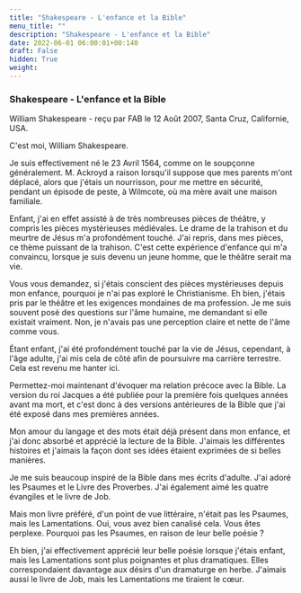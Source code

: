 ```yaml
---
title: "Shakespeare - L'enfance et la Bible"
menu_title: ""
description: "Shakespeare - L'enfance et la Bible"
date: 2022-06-01 06:00:01+00:140
draft: False
hidden: True
weight:
---
```

### Shakespeare - L'enfance et la Bible

William Shakespeare - reçu par FAB le 12 Août 2007, Santa Cruz, Californie, USA.

C'est moi, William Shakespeare.

Je suis effectivement né le 23 Avril 1564, comme on le soupçonne généralement. M. Ackroyd a raison lorsqu'il suppose que mes parents m'ont déplacé, alors que j'étais un nourrisson, pour me mettre en sécurité, pendant un épisode de peste, à Wilmcote, où ma mère avait une maison familiale.

Enfant, j'ai en effet assisté à de très nombreuses pièces de théâtre, y compris les pièces mystérieuses médiévales. Le drame de la trahison et du meurtre de Jésus m'a profondément touché. J'ai repris, dans mes pièces, ce thème puissant de la trahison. C'est cette expérience d'enfance qui m'a convaincu, lorsque je suis devenu un jeune homme, que le théâtre serait ma vie.

Vous vous demandez, si j'étais conscient des pièces mystérieuses depuis mon enfance, pourquoi je n'ai pas exploré le Christianisme. Eh bien, j'étais pris par le théâtre et les exigences mondaines de ma profession. Je me suis souvent posé des questions sur l'âme humaine, me demandant si elle existait vraiment. Non, je n'avais pas une perception claire et nette de l'âme comme vous.

Étant enfant, j'ai été profondément touché par la vie de Jésus, cependant, à l'âge adulte, j'ai mis cela de côté afin de poursuivre ma carrière terrestre. Cela est revenu me hanter ici.

Permettez-moi maintenant d'évoquer ma relation précoce avec la Bible. La version du roi Jacques a été publiée pour la première fois quelques années avant ma mort, et c'est donc à des versions antérieures de la Bible que j'ai été exposé dans mes premières années.

Mon amour du langage et des mots était déjà présent dans mon enfance, et j'ai donc absorbé et apprécié la lecture de la Bible. J'aimais les différentes histoires et j'aimais la façon dont ses idées étaient exprimées de si belles manières.

Je me suis beaucoup inspiré de la Bible dans mes écrits d'adulte. J'ai adoré les Psaumes et le Livre des Proverbes. J'ai également aimé les quatre évangiles et le livre de Job.

Mais mon livre préféré, d'un point de vue littéraire, n'était pas les Psaumes, mais les Lamentations. Oui, vous avez bien canalisé cela. Vous êtes perplexe. Pourquoi pas les Psaumes, en raison de leur belle poésie ?

Eh bien, j'ai effectivement apprécié leur belle poésie lorsque j'étais enfant, mais les Lamentations sont plus poignantes et plus dramatiques. Elles correspondaient davantage aux désirs d'un dramaturge en herbe. J'aimais aussi le livre de Job, mais les Lamentations me tiraient le cœur.

